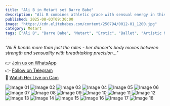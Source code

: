 ```yaml
---
title: "Ali B in Metart set Barre Babe"
description: "Ali B combines athletic grace with sensual energy in this ballet-inspired photoset, showcasing her dancer's physique in elegant, intimate poses."
published: 2025-08-03T09:30:00
image: "https://cdn.elitebabes.com/content/250794/0012-01_1200.jpg"
category: Metart
tags: ["Ali B", "Barre Babe", "Metart", "Erotic", "Ballet", "Artistic Nude"]
---
```


*"Ali B bends more than just the rules - her dancer's body moves between strength and sensuality with breathtaking precision..."*

👉 [Join us on WhatsApp](https://redirecting-kappa.vercel.app/)  
👉 [Follow on Telegram](https://redirecting-kappa.vercel.app/)  
🔞 [Watch Her Live on Cam](https://redirecting-kappa.vercel.app/)  

![Image 01](https://cdn.elitebabes.com/content/250794/0012-01_1200.jpg)
![Image 02](https://cdn.elitebabes.com/content/250794/0012-02_1200.jpg)
![Image 03](https://cdn.elitebabes.com/content/250794/0012-03_1200.jpg)
![Image 04](https://cdn.elitebabes.com/content/250794/0012-04_1200.jpg)
![Image 05](https://cdn.elitebabes.com/content/250794/0012-05_1200.jpg)
![Image 06](https://cdn.elitebabes.com/content/250794/0012-06_1200.jpg)
![Image 07](https://cdn.elitebabes.com/content/250794/0012-07_1200.jpg)
![Image 08](https://cdn.elitebabes.com/content/250794/0012-08_1200.jpg)
![Image 09](https://cdn.elitebabes.com/content/250794/0012-09_1200.jpg)
![Image 10](https://cdn.elitebabes.com/content/250794/0012-10_1200.jpg)
![Image 11](https://cdn.elitebabes.com/content/250794/0012-11_1200.jpg)
![Image 12](https://cdn.elitebabes.com/content/250794/0012-12_1200.jpg)
![Image 13](https://cdn.elitebabes.com/content/250794/0012-13_1200.jpg)
![Image 14](https://cdn.elitebabes.com/content/250794/0012-14_1200.jpg)
![Image 15](https://cdn.elitebabes.com/content/250794/0012-15_1200.jpg)
![Image 16](https://cdn.elitebabes.com/content/250794/0012-16_1200.jpg)
![Image 17](https://cdn.elitebabes.com/content/250794/0012-17_1200.jpg)
![Image 18](https://cdn.elitebabes.com/content/250794/0012-18_1200.jpg)